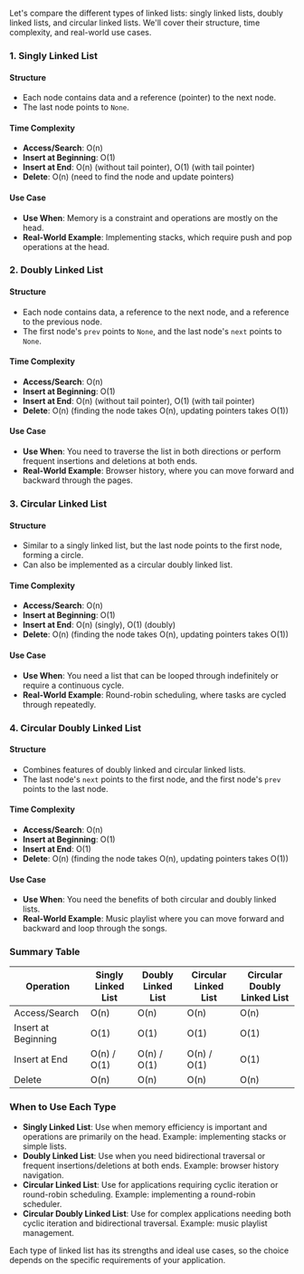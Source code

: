 Let's compare the different types of linked lists: singly linked lists, doubly linked lists, and circular linked lists. We'll cover their structure, time complexity, and real-world use cases.

### 1. Singly Linked List

#### Structure
- Each node contains data and a reference (pointer) to the next node.
- The last node points to `None`.

#### Time Complexity
- **Access/Search**: O(n)
- **Insert at Beginning**: O(1)
- **Insert at End**: O(n) (without tail pointer), O(1) (with tail pointer)
- **Delete**: O(n) (need to find the node and update pointers)

#### Use Case
- **Use When**: Memory is a constraint and operations are mostly on the head.
- **Real-World Example**: Implementing stacks, which require push and pop operations at the head.

### 2. Doubly Linked List

#### Structure
- Each node contains data, a reference to the next node, and a reference to the previous node.
- The first node's `prev` points to `None`, and the last node's `next` points to `None`.

#### Time Complexity
- **Access/Search**: O(n)
- **Insert at Beginning**: O(1)
- **Insert at End**: O(n) (without tail pointer), O(1) (with tail pointer)
- **Delete**: O(n) (finding the node takes O(n), updating pointers takes O(1))

#### Use Case
- **Use When**: You need to traverse the list in both directions or perform frequent insertions and deletions at both ends.
- **Real-World Example**: Browser history, where you can move forward and backward through the pages.

### 3. Circular Linked List

#### Structure
- Similar to a singly linked list, but the last node points to the first node, forming a circle.
- Can also be implemented as a circular doubly linked list.

#### Time Complexity
- **Access/Search**: O(n)
- **Insert at Beginning**: O(1)
- **Insert at End**: O(n) (singly), O(1) (doubly)
- **Delete**: O(n) (finding the node takes O(n), updating pointers takes O(1))

#### Use Case
- **Use When**: You need a list that can be looped through indefinitely or require a continuous cycle.
- **Real-World Example**: Round-robin scheduling, where tasks are cycled through repeatedly.

### 4. Circular Doubly Linked List

#### Structure
- Combines features of doubly linked and circular linked lists.
- The last node's `next` points to the first node, and the first node's `prev` points to the last node.

#### Time Complexity
- **Access/Search**: O(n)
- **Insert at Beginning**: O(1)
- **Insert at End**: O(1)
- **Delete**: O(n) (finding the node takes O(n), updating pointers takes O(1))

#### Use Case
- **Use When**: You need the benefits of both circular and doubly linked lists.
- **Real-World Example**: Music playlist where you can move forward and backward and loop through the songs.

### Summary Table

| Operation         | Singly Linked List | Doubly Linked List | Circular Linked List | Circular Doubly Linked List |
|-------------------|--------------------|--------------------|----------------------|-----------------------------|
| Access/Search     | O(n)               | O(n)               | O(n)                 | O(n)                        |
| Insert at Beginning| O(1)              | O(1)               | O(1)                 | O(1)                        |
| Insert at End     | O(n) / O(1)        | O(n) / O(1)        | O(n) / O(1)          | O(1)                        |
| Delete            | O(n)               | O(n)               | O(n)                 | O(n)                        |

### When to Use Each Type

- **Singly Linked List**: Use when memory efficiency is important and operations are primarily on the head. Example: implementing stacks or simple lists.
- **Doubly Linked List**: Use when you need bidirectional traversal or frequent insertions/deletions at both ends. Example: browser history navigation.
- **Circular Linked List**: Use for applications requiring cyclic iteration or round-robin scheduling. Example: implementing a round-robin scheduler.
- **Circular Doubly Linked List**: Use for complex applications needing both cyclic iteration and bidirectional traversal. Example: music playlist management.

Each type of linked list has its strengths and ideal use cases, so the choice depends on the specific requirements of your application.

